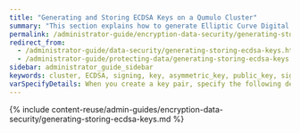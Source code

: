 ```yaml
---
title: "Generating and Storing ECDSA Keys on a Qumulo Cluster"
summary: "This section explains how to generate Elliptic Curve Digital Signature Algorithm (ECDSA) keys and ECDSA verification signatures that are compatible with the Qumulo file system key store."
permalink: /administrator-guide/encryption-data-security/generating-storing-ecdsa-keys.html
redirect_from:
  - /administrator-guide/data-security/generating-storing-ecdsa-keys.html
  - /administrator-guide/protecting-data/generating-storing-ecdsa-keys.html
sidebar: administrator_guide_sidebar
keywords: cluster, ECDSA, signing, key, asymmetric_key, public_key, signature, cryptography, ransomware, security, key_store, key_management_service, KMS
varSpecifyDetails: When you create a key pair, specify the following details&#58;
---
```


{% include content-reuse/admin-guides/encryption-data-security/generating-storing-ecdsa-keys.md %}
